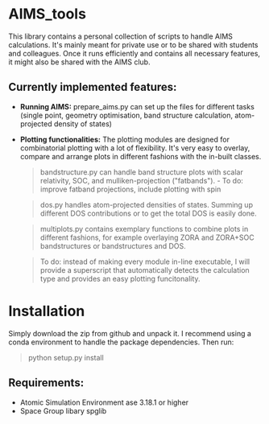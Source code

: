 # AIMS_tools
This library contains a personal collection of scripts to handle AIMS calculations. It's mainly meant for private use or to be shared with students and colleagues. Once it runs efficiently and contains all necessary features, it might also be shared with the AIMS club.

## Currently implemented features:
- **Running AIMS:** prepare_aims.py can set up the files for different tasks (single point, geometry optimisation, band structure calculation, atom-projected density of states)
- **Plotting functionalities:**
The plotting modules are designed for combinatorial plotting with a lot of flexibility. It's very easy to overlay, compare and arrange plots in different fashions with the in-built classes.
    > bandstructure.py can handle band structure plots with scalar relativity, SOC, and mulliken-projection ("fatbands").
        - To do: improve fatband projections, include plotting with spin

    > dos.py handles atom-projected densities of states. Summing up different DOS contributions or to get the total DOS is easily done.

    > multiplots.py contains exemplary functions to combine plots in different fashions, for example overlaying ZORA and ZORA+SOC bandstructures or bandstructures and DOS.
    
    > To do: instead of making every module in-line executable, I will provide a superscript that automatically detects the calculation type and provides an easy plotting funcitonality.

# Installation
Simply download the zip from github and unpack it. I recommend using a conda environment to handle the package dependencies.
Then run:
> python setup.py install

## Requirements:
- Atomic Simulation Environment ase 3.18.1 or higher
- Space Group libary spglib